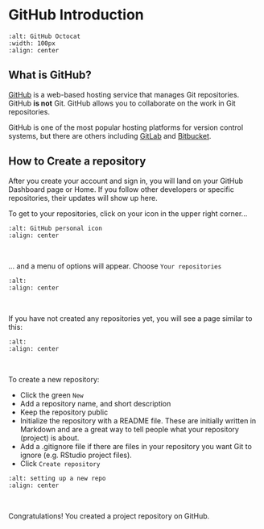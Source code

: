 # GitHub Introduction  

```{image} images/Octocat.png
:alt: GitHub Octocat
:width: 100px
:align: center
```  

## What is GitHub?

[GitHub](https://github.com/) is a web-based hosting service that manages Git repositories. GitHub **is not** Git. GitHub allows you to collaborate on the work in Git repositories.

GitHub is one of the most popular hosting platforms for version control systems, but there are others including [GitLab](https://gitlab.com/) and [Bitbucket](https://bitbucket.org/).

## How to Create a repository  

After you create your account and sign in, you will land on your GitHub Dashboard page or Home. If you follow other developers or specific repositories, their updates will show up here.

To get to your repositories, click on your icon in the upper right corner...

```{image} images/GitHub_personalicon.png
:alt: GitHub personal icon
:align: center
```

&nbsp;

... and a menu of options will appear. Choose `Your repositories`

```{image} images/GitHub_choose_repos.png
:alt:
:align: center
```

&nbsp;

If you have not created any repositories yet, you will see a page similar to this:  

```{image} images/GitHub_new_repo1.png
:alt:
:align: center
```

&nbsp;

To create a new repository:

- Click the green `New`
- Add a repository name, and short description
- Keep the repository public
- Initialize the repository with a README file. These are initially written in Markdown and are a great way to tell people what your repository (project) is about.
- Add a .gitignore file if there are files in your repository you want Git to ignore (e.g. RStudio project files).
- Click `Create repository`

```{image} images/GitHub_new_repo2.png
:alt: setting up a new repo
:align: center
```

&nbsp;

Congratulations! You created a project repository on GitHub.
